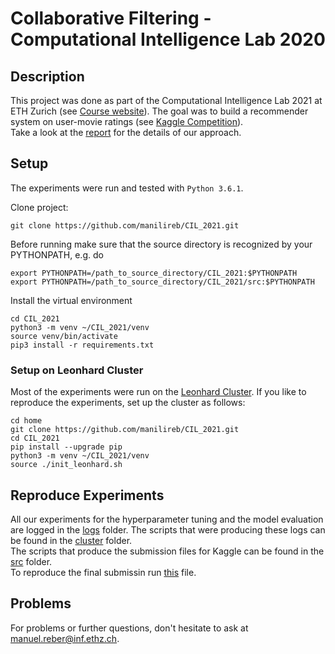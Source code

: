 # Collaborative Filtering - Computational Intelligence Lab 2020


## Description 
This project was done as part of the Computational Intelligence Lab 2021 at ETH Zurich (see [Course website](http://da.inf.ethz.ch/teaching/2021/CIL/)).  The goal was to build a recommender system on user-movie ratings (see [Kaggle Competition](https://www.kaggle.com/c/cil-collaborative-filtering-2021)).  
Take a look at the [report](TODO) for the details of our approach.

## Setup
The experiments were run and tested with `Python 3.6.1`.  
  
Clone project: 
```
git clone https://github.com/manilireb/CIL_2021.git
```
Before running make sure that the source directory is recognized by your PYTHONPATH, e.g. do
```
export PYTHONPATH=/path_to_source_directory/CIL_2021:$PYTHONPATH
export PYTHONPATH=/path_to_source_directory/CIL_2021/src:$PYTHONPATH
```
Install the virtual environment

```
cd CIL_2021
python3 -m venv ~/CIL_2021/venv
source venv/bin/activate
pip3 install -r requirements.txt
```

### Setup on Leonhard Cluster

Most of the experiments were run on the [Leonhard Cluster](https://scicomp.ethz.ch/wiki/Leonhard). If you like to reproduce the experiments, set up the cluster as follows:
```
cd home
git clone https://github.com/manilireb/CIL_2021.git
cd CIL_2021
pip install --upgrade pip
python3 -m venv ~/CIL_2021/venv
source ./init_leonhard.sh 
```

## Reproduce Experiments
All our experiments for the hyperparameter tuning and the model evaluation are logged in the [logs](https://github.com/manilireb/CIL_2021/tree/main/logs) folder. The scripts that were producing these logs can be found in the [cluster](https://github.com/manilireb/CIL_2021/tree/main/cluster) folder.  
The scripts that produce the submission files for Kaggle can be found in the [src](https://github.com/manilireb/CIL_2021/tree/main/src) folder.  
To reproduce the final submissin run [this](https://github.com/manilireb/CIL_2021/blob/main/src/Ensemble/mlp_ridge_regressor_all.py) file.


## Problems
For problems or further questions, don't hesitate to ask at manuel.reber@inf.ethz.ch.
